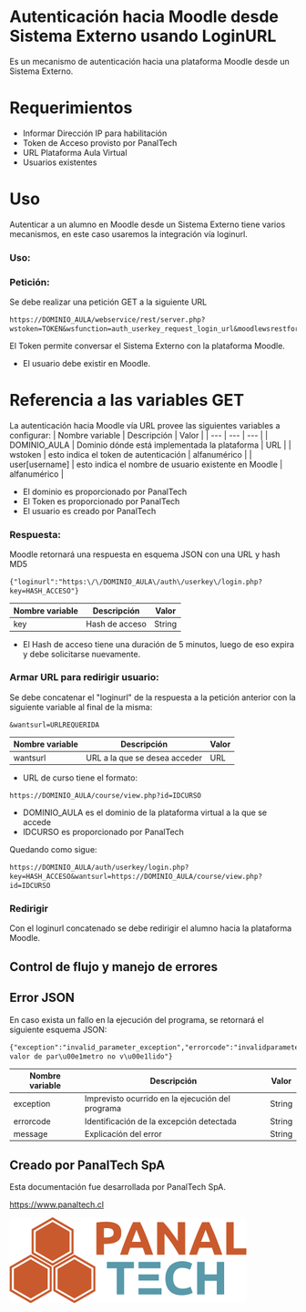 # Autenticación hacia Moodle desde Sistema Externo usando LoginURL
Es un mecanismo de autenticación hacia una plataforma Moodle desde un Sistema Externo.
# Requerimientos
- Informar Dirección IP para habilitación
- Token de Acceso provisto por PanalTech
- URL Plataforma Aula Virtual
- Usuarios existentes
# Uso
Autenticar a un alumno en Moodle desde un Sistema Externo tiene varios mecanismos, en este caso usaremos la integración vía loginurl.
### Uso:
### Petición:
Se debe realizar una petición GET a la siguiente URL
```
https://DOMINIO_AULA/webservice/rest/server.php?wstoken=TOKEN&wsfunction=auth_userkey_request_login_url&moodlewsrestformat=json&user[username]=user
```
El Token permite conversar el Sistema Externo con la plataforma Moodle.
- El usuario debe existir en Moodle.
# Referencia a las variables GET
La autenticación hacia Moodle vía URL provee las siguientes variables a configurar:
| Nombre variable | Descripción                                          | Valor        |
| ---             | ---                                                  | ---          |
| DOMINIO_AULA    | Dominio dónde está implementada la plataforma        | URL          |
| wstoken         | esto indica el token de autenticación                | alfanumérico |
| user[username]  | esto indica el nombre de usuario existente en Moodle | alfanumérico |
- El dominio es proporcionado por PanalTech
- El Token es proporcionado por PanalTech
- El usuario es creado por PanalTech

### Respuesta:
Moodle retornará una respuesta en esquema JSON con una URL y hash MD5
```
{"loginurl":"https:\/\/DOMINIO_AULA\/auth\/userkey\/login.php?key=HASH_ACCESO"}
```
| Nombre variable | Descripción                    | Valor  |
| ---             | ---                            | ---    |
| key             | Hash de acceso                 | String |
- El Hash de acceso tiene una duración de 5 minutos, luego de eso expira y debe solicitarse nuevamente.
### Armar URL para redirigir usuario:
Se debe concatenar el "loginurl" de la respuesta a la petición anterior con la siguiente variable al final de la misma:
```
&wantsurl=URLREQUERIDA
```
| Nombre variable | Descripción                                              | Valor   |
| ---             | ---                                                      | ---     |
| wantsurl        | URL a la que se desea acceder                            | URL     |

- URL de curso tiene el formato:
```
https://DOMINIO_AULA/course/view.php?id=IDCURSO
```
- DOMINIO_AULA es el dominio de la plataforma virtual a la que se accede
- IDCURSO es proporcionado por PanalTech

Quedando como sigue:

```
https://DOMINIO_AULA/auth/userkey/login.php?key=HASH_ACCESO&wantsurl=https://DOMINIO_AULA/course/view.php?id=IDCURSO
```

### Redirigir
Con el loginurl concatenado se debe redirigir el alumno hacia la plataforma Moodle.
## Control de flujo y manejo de errores
## Error JSON
En caso exista un fallo en la ejecución del programa, se retornará el siguiente esquema JSON:
```
{"exception":"invalid_parameter_exception","errorcode":"invalidparameter","message":"Detectado valor de par\u00e1metro no v\u00e1lido"}
```
| Nombre variable | Descripción                                      | Valor  |
| ---             | ---                                              | ---    |
| exception       | Imprevisto ocurrido en la ejecución del programa | String |
| errorcode       | Identificación de la excepción detectada         | String |
| message         | Explicación del error                            | String |
## Creado por PanalTech SpA
Esta documentación fue desarrollada por PanalTech SpA.

https://www.panaltech.cl

![Screenshot](panaltech.png)
